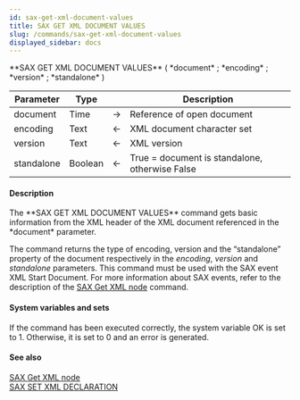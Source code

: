 ```yaml
---
id: sax-get-xml-document-values
title: SAX GET XML DOCUMENT VALUES
slug: /commands/sax-get-xml-document-values
displayed_sidebar: docs
---
```


<!--REF #_command_.SAX GET XML DOCUMENT VALUES.Syntax-->**SAX GET XML DOCUMENT VALUES** ( *document* ; *encoding* ; *version* ; *standalone* )<!-- END REF-->
<!--REF #_command_.SAX GET XML DOCUMENT VALUES.Params-->
| Parameter | Type |  | Description |
| --- | --- | --- | --- |
| document | Time | &rarr; | Reference of open document |
| encoding | Text | &larr; | XML document character set |
| version | Text | &larr; | XML version |
| standalone | Boolean | &larr; | True = document is standalone, otherwise False |

<!-- END REF-->

#### Description 

<!--REF #_command_.SAX GET XML DOCUMENT VALUES.Summary-->The **SAX GET XML DOCUMENT VALUES** command gets basic information from the XML header of the XML document referenced in the *document* parameter.<!-- END REF--> 

The command returns the type of encoding, version and the “standalone” property of the document respectively in the *encoding*, *version* and *standalone* parameters. This command must be used with the SAX event XML Start Document. For more information about SAX events, refer to the description of the [SAX Get XML node](sax-get-xml-node.md) command. 

#### System variables and sets 

If the command has been executed correctly, the system variable OK is set to 1\. Otherwise, it is set to 0 and an error is generated. 

#### See also 

[SAX Get XML node](sax-get-xml-node.md)  
[SAX SET XML DECLARATION](sax-set-xml-declaration.md)  